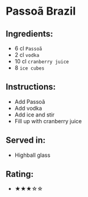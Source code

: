 # Passoã Brazil

## Ingredients:
- 6 cl `Passoã` <!-- 4 cl `Passoã` -->
- 2 cl `vodka`
- 10 cl `cranberry juice`
- 8 `ice cubes`

## Instructions:
- Add Passoã
- Add vodka
- Add ice and stir
- Fill up with cranberry juice

## Served in:
- Highball glass

## Rating:
- ★★★☆☆